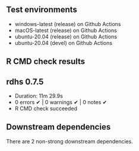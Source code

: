 ## Test environments
* windows-latest (release) on Github Actions
* macOS-latest (release) on Github Actions
* ubuntu-20.04 (release) on Github Actions
* ubuntu-20.04 (devel) on Github Actions

## R CMD check results
## rdhs 0.7.5

* Duration: 11m 29.9s
* 0 errors ✔ | 0 warnings ✔ | 0 notes ✔
* R CMD check succeeded

## Downstream dependencies

There are 2 non-strong downstream dependencies.
